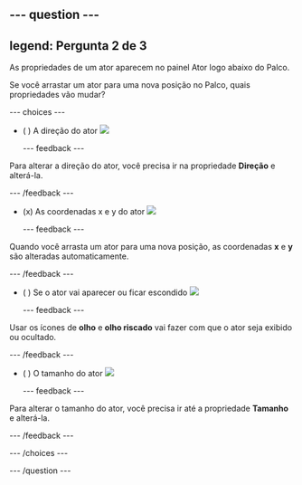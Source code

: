 --- question ---
---
legend: Pergunta 2 de 3
---

As propriedades de um ator aparecem no painel Ator logo abaixo do Palco.

Se você arrastar um ator para uma nova posição no Palco, quais propriedades vão mudar?

--- choices ---

- ( ) A direção do ator ![](images/direction.png)

  --- feedback ---

Para alterar a direção do ator, você precisa ir na propriedade **Direção** e alterá-la.

  --- /feedback ---

- (x) As coordenadas x e y do ator ![](images/coordinates.png)

  --- feedback ---

Quando você arrasta um ator para uma nova posição, as coordenadas **x** e **y** são alteradas automaticamente.

  --- /feedback ---

- ( ) Se o ator vai aparecer ou ficar escondido ![](images/visibility.png)

  --- feedback ---

Usar os ícones de **olho** e **olho riscado** vai fazer com que o ator seja exibido ou ocultado.

  --- /feedback ---

- ( ) O tamanho do ator ![](images/size.png)

  --- feedback ---

Para alterar o tamanho do ator, você precisa ir até a propriedade **Tamanho** e alterá-la.

  --- /feedback ---

--- /choices ---

--- /question ---
